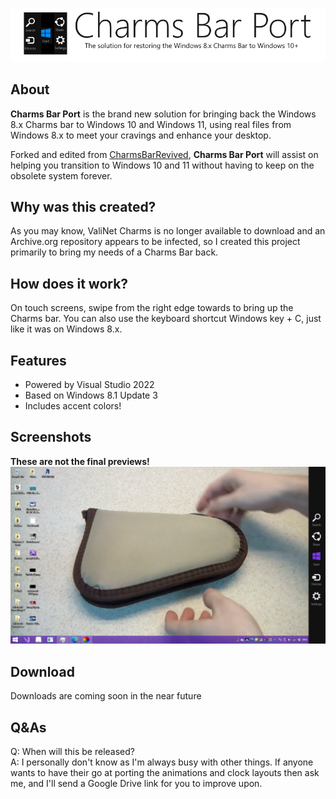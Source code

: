
<p align="center">
<img id="charmsbarPort" src="resource/darklogo.png"/>
</p>

## About
<b>Charms Bar Port</b> is the brand new solution for bringing back the Windows 8.x Charms bar to Windows 10 and Windows 11, using real files from Windows 8.x to meet your cravings and enhance your desktop.

Forked and edited from <a href="https://github.com/Jerhynh/CharmsBarRevived">CharmsBarRevived</a>, <b>Charms Bar Port</b> will assist on helping you transition to Windows 10 and 11 without having to keep on the obsolete system forever.

## Why was this created?
As you may know, ValiNet Charms is no longer available to download and an Archive.org repository appears to be infected, so I created this project primarily to bring my needs of a Charms Bar back.

## How does it work?
On touch screens, swipe from the right edge towards to bring up the Charms bar. You can also use the keyboard shortcut Windows key + C, just like it was on Windows 8.x.

## Features
* Powered by Visual Studio 2022
* Based on Windows 8.1 Update 3
* Includes accent colors!

## Screenshots
<b>These are not the final previews!</b> <br />
<img src="resource/preview.png"/>

## Download
Downloads are coming soon in the near future

## Q&As
Q: When will this be released?<br />
A: I personally don't know as I'm always busy with other things. If anyone wants to have their go at porting the animations and clock layouts then ask me, and I'll send a Google Drive link for you to improve upon.
